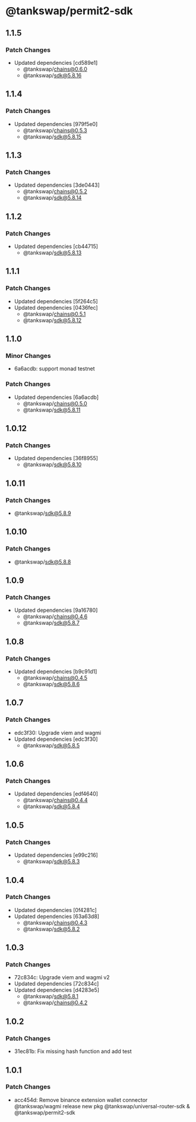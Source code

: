 # @tankswap/permit2-sdk

## 1.1.5

### Patch Changes

- Updated dependencies [cd589e1]
  - @tankswap/chains@0.6.0
  - @tankswap/sdk@5.8.16

## 1.1.4

### Patch Changes

- Updated dependencies [979f5e0]
  - @tankswap/chains@0.5.3
  - @tankswap/sdk@5.8.15

## 1.1.3

### Patch Changes

- Updated dependencies [3de0443]
  - @tankswap/chains@0.5.2
  - @tankswap/sdk@5.8.14

## 1.1.2

### Patch Changes

- Updated dependencies [cb44715]
  - @tankswap/sdk@5.8.13

## 1.1.1

### Patch Changes

- Updated dependencies [5f264c5]
- Updated dependencies [0436fec]
  - @tankswap/chains@0.5.1
  - @tankswap/sdk@5.8.12

## 1.1.0

### Minor Changes

- 6a6acdb: support monad testnet

### Patch Changes

- Updated dependencies [6a6acdb]
  - @tankswap/chains@0.5.0
  - @tankswap/sdk@5.8.11

## 1.0.12

### Patch Changes

- Updated dependencies [36f8955]
  - @tankswap/sdk@5.8.10

## 1.0.11

### Patch Changes

- @tankswap/sdk@5.8.9

## 1.0.10

### Patch Changes

- @tankswap/sdk@5.8.8

## 1.0.9

### Patch Changes

- Updated dependencies [9a16780]
  - @tankswap/chains@0.4.6
  - @tankswap/sdk@5.8.7

## 1.0.8

### Patch Changes

- Updated dependencies [b9c91d1]
  - @tankswap/chains@0.4.5
  - @tankswap/sdk@5.8.6

## 1.0.7

### Patch Changes

- edc3f30: Upgrade viem and wagmi
- Updated dependencies [edc3f30]
  - @tankswap/sdk@5.8.5

## 1.0.6

### Patch Changes

- Updated dependencies [edf4640]
  - @tankswap/chains@0.4.4
  - @tankswap/sdk@5.8.4

## 1.0.5

### Patch Changes

- Updated dependencies [e99c216]
  - @tankswap/sdk@5.8.3

## 1.0.4

### Patch Changes

- Updated dependencies [0f4281c]
- Updated dependencies [63a63d8]
  - @tankswap/chains@0.4.3
  - @tankswap/sdk@5.8.2

## 1.0.3

### Patch Changes

- 72c834c: Upgrade viem and wagmi v2
- Updated dependencies [72c834c]
- Updated dependencies [d4283e5]
  - @tankswap/sdk@5.8.1
  - @tankswap/chains@0.4.2

## 1.0.2

### Patch Changes

- 31ec81b: Fix missing hash function and add test

## 1.0.1

### Patch Changes

- acc454d: Remove binance extension wallet connector @tankswap/wagmi
  release new pkg @tankswap/universal-router-sdk & @tankswap/permit2-sdk
